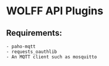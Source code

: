 # WOLFF API Plugins
## Requirements:
    - paho-mqtt
    - requests_oauthlib 
    - An MQTT client such as mosquitto